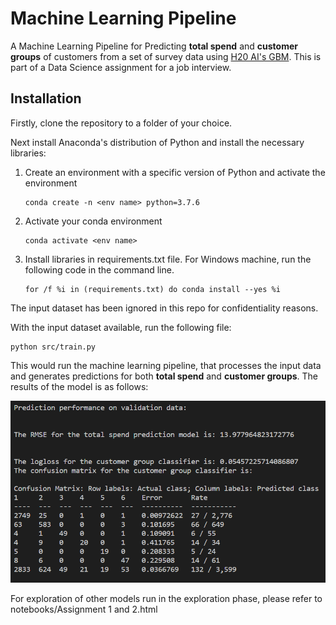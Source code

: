 # Machine Learning Pipeline
A Machine Learning Pipeline for Predicting **total spend** and **customer groups** of customers from a set of survey data using [H20 AI's GBM](https://docs.h2o.ai/h2o/latest-stable/h2o-docs/data-science/gbm.html). This is part of a Data Science assignment for a job interview. 

## Installation
Firstly, clone the repository to a folder of your choice. 

Next install Anaconda's distribution of Python and install the necessary libraries:

1. Create an environment with a specific version of Python and activate the environment
	```
   conda create -n <env name> python=3.7.6
   ```

2. Activate your conda environment
	```
   conda activate <env name>
   ```

3. Install libraries in requirements.txt file. For Windows machine, run the following code in the command line. 
   ```
   for /f %i in (requirements.txt) do conda install --yes %i
   ```

The input dataset has been ignored in this repo for confidentiality reasons. 

With the input dataset available, run the following file:

```
python src/train.py
```

This would run the machine learning pipeline, that processes the input data and generates predictions for both **total spend** and **customer groups**. The results of the model is as follows:

<img src="./images/Capture.PNG" width="650">

For exploration of other models run in the exploration phase, please refer to notebooks/Assignment 1 and 2.html

